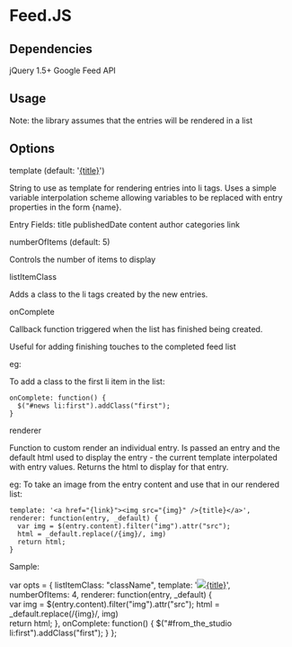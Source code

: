 Feed.JS
=======================

Dependencies 
-----------------------
jQuery 1.5+
Google Feed API



Usage 
-----------------------
<ul id="news"></ul>

<script type="text/javascript" src="http://www.google.com/jsapi?key=ABQIAAAAibVVzsEEnE8IwCs9tzyIfxRDUIAO2r_QCp2emLH7u6hVxhT6NxSvq2xH_P__wq2OJo7epHUGh17NIg"></script>
<script type="text/javascript">
   google.load("feeds", "1");
</script>
<script type="text/javascript">
  $("#news").displayRSS("http://newsroom.melbourne.edu/studio/rss", {});             
</script>



Note: the library assumes that the entries will be rendered in a list 


Options 
-----------------------



template (default: '<a href="{link}">{title}</a>')

String to use as template for rendering entries into li tags. 
Uses a simple variable interpolation scheme allowing variables to be replaced with entry properties in the form {name}.

Entry Fields:
  title
  publishedDate
  content
  author
  categories
  link



numberOfItems (default: 5)

Controls the number of items to display


listItemClass

Adds a class to the li tags created by the new entries.


onComplete

Callback function triggered when the list has finished being created. 

Useful for adding finishing touches to the completed feed list

eg:

To add a class to the first li item in the list:

    onComplete: function() {
      $("#news li:first").addClass("first");
    }


renderer 

Function to custom render an individual entry. 
Is passed an entry and the default html used to display the entry - the current template interpolated with entry values.
Returns the html to display for that entry.

eg:
To take an image from the entry content and use that in our rendered list:

    template: '<a href="{link}"><img src="{img}" />{title}</a>',
    renderer: function(entry, _default) {  
      var img = $(entry.content).filter("img").attr("src");
      html = _default.replace(/{img}/, img)       
      return html;
    }



Sample:

var opts = {
  listItemClass: "className",
  template: '<a href="{link}"><img class="col-1 first" src="{img}" />{title}</a>',
  numberOfItems: 4,
  renderer: function(entry, _default) {  
    var img = $(entry.content).filter("img").attr("src");
    html = _default.replace(/{img}/, img)       
    return html;
  },
  onComplete: function() {
    $("#from_the_studio li:first").addClass("first");
  }
};
